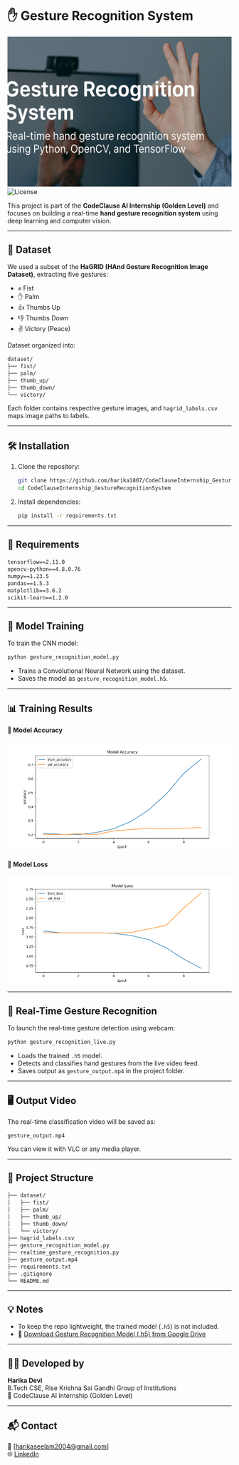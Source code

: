 
# ✋ Gesture Recognition System

![Banner](https://raw.githubusercontent.com/harika1807/CodeClauseInternship_GestureRecognitionSystem/main/banner.png)
![License](https://img.shields.io/github/license/harika1807/CodeClauseInternship_GestureRecognitionSystem)

This project is part of the **CodeClause AI Internship (Golden Level)** and focuses on building a real-time **hand gesture recognition system** using deep learning and computer vision.

---

## 📂 Dataset

We used a subset of the **HaGRID (HAnd Gesture Recognition Image Dataset)**, extracting five gestures:
- ✊ Fist  
- ✋ Palm  
- 👍 Thumbs Up  
- 👎 Thumbs Down  
- ✌️ Victory (Peace)

Dataset organized into:
```
dataset/
├── fist/
├── palm/
├── thumb_up/
├── thumb_down/
└── victory/
```

Each folder contains respective gesture images, and `hagrid_labels.csv` maps image paths to labels.

---

## 🛠️ Installation

1. Clone the repository:
   ```bash
   git clone https://github.com/harika1807/CodeClauseInternship_GestureRecognitionSystem
   cd CodeClauseInternship_GestureRecognitionSystem
   ```

2. Install dependencies:
   ```bash
   pip install -r requirements.txt
   ```

---

## 📆 Requirements

```
tensorflow==2.11.0
opencv-python==4.8.0.76
numpy==1.23.5
pandas==1.5.3
matplotlib==3.6.2
scikit-learn==1.2.0
```

---

## 🧠 Model Training

To train the CNN model:
```bash
python gesture_recognition_model.py
```

- Trains a Convolutional Neural Network using the dataset.
- Saves the model as `gesture_recognition_model.h5`.

---

## 📊 Training Results

#### 🔹 Model Accuracy
![Model Accuracy](https://github.com/harika1807/CodeClauseInternship_GestureRecognitionSystem/blob/main/model_accuracy.png)

#### 🔹 Model Loss
![Model Loss](https://github.com/harika1807/CodeClauseInternship_GestureRecognitionSystem/blob/main/model_loss.png)

---

## 📸 Real-Time Gesture Recognition

To launch the real-time gesture detection using webcam:
```bash
python gesture_recognition_live.py
```

- Loads the trained `.h5` model.
- Detects and classifies hand gestures from the live video feed.
- Saves output as `gesture_output.mp4` in the project folder.

---

## 🖥️ Output Video

The real-time classification video will be saved as:
```
gesture_output.mp4
```

You can view it with VLC or any media player.

---

## 📁 Project Structure

```
├── dataset/
│   ├── fist/
│   ├── palm/
│   ├── thumb_up/
│   ├── thumb_down/
│   └── victory/
├── hagrid_labels.csv
├── gesture_recognition_model.py
├── realtime_gesture_recognition.py
├── gesture_output.mp4
├── requirements.txt
├── .gitignore
└── README.md
```

---

## 💡 Notes

- To keep the repo lightweight, the trained model (`.h5`) is not included.
- 📅 [Download Gesture Recognition Model (.h5) from Google Drive](https://drive.google.com/file/d/1DycxuFZ1LB3i9zH0W-tjJJaqrqhLuGMS/view?usp=drive_link)

---

## 👩‍💻 Developed by

**Harika Devi**  
B.Tech CSE, Rise Krishna Sai Gandhi Group of Institutions  
🎯 CodeClause AI Internship (Golden Level)

---

## 📬 Contact

📧 [harikaseelam2004@gmail.com]  
🌐 [LinkedIn](https://www.linkedin.com/in/harika-devi-seelam-242709256/)
